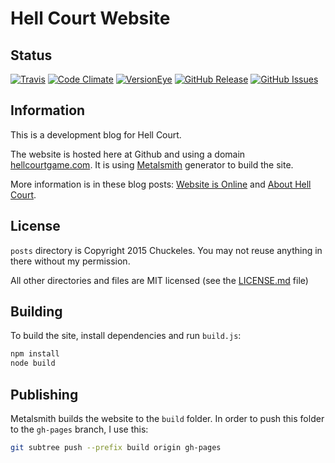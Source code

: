 # Hell Court Website

## Status

[![Travis](https://img.shields.io/travis/chuckeles/hellcourtgame.com.svg?style=flat-square)](https://travis-ci.org/chuckeles/hellcourtgame.com)
[![Code Climate](https://img.shields.io/codeclimate/github/chuckeles/hellcourtgame.com.svg?style=flat-square)](https://codeclimate.com/github/chuckeles/hellcourtgame.com)
[![VersionEye](https://img.shields.io/versioneye/d/user/projects/55f07d031e87ad001400044e.svg?style=flat-square)](https://www.versioneye.com/user/projects/55f07d031e87ad001400044e)
[![GitHub Release](https://img.shields.io/github/release/chuckeles/hellcourtgame.com.svg?style=flat-square)](https://github.com/chuckeles/hellcourtgame.com/releases/latest)
[![GitHub Issues](https://img.shields.io/github/issues/chuckeles/hellcourtgame.com.svg?style=flat-square)](https://github.com/chuckeles/hellcourtgame.com/issues)

## Information

This is a development blog for Hell Court.

The website is hosted here at Github and using a domain [hellcourtgame.com](http://hellcourtgame.com/). It is using [Metalsmith](http://www.metalsmith.io/) generator to build the site.

More information is in these blog posts: [Website is Online](http://hellcourtgame.com/blog/website-is-online/) and [About Hell Court](http://hellcourtgame.com/blog/about-hell-court/).

## License

`posts` directory is Copyright 2015 Chuckeles. You may not reuse anything in there without my permission.

All other directories and files are MIT licensed (see the [LICENSE.md](https://github.com/chuckeles/hellcourtgame.com/blob/master/LICENSE.md) file)

## Building

To build the site, install dependencies and run `build.js`:

```sh
npm install
node build
```

## Publishing

Metalsmith builds the website to the `build` folder. In order to push this folder to the `gh-pages` branch, I use this:

```sh
git subtree push --prefix build origin gh-pages
```
